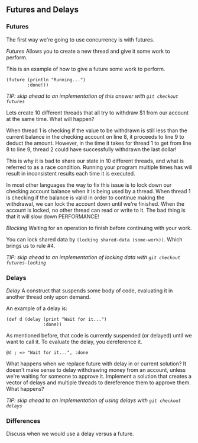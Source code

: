 ## Futures and Delays

### Futures

The first way we're going to use concurrency is with futures.

  *Futures* Allows you to create a new thread and give it some work to perform.

This is an example of how to give a future some work to perform.

    (future (println "Running...")
            :done!))

   _TIP: skip ahead to an implementation of this answer with `git checkout futures`_

Lets create 10 different threads that all try to withdraw $1 from our account at the same time. What will happen?

When thread 1 is checking if the value to be withdrawn is still less than the current balance in the checking account on line 8, it proceeds to line 9 to deduct the amount. However, in the time it takes for thread 1 to get from line 8 to line 9, thread 2 could have successfully withdrawn the last dollar!

This is why it is bad to share our state in 10 different threads, and what is referred to as a race condition. Running your program multiple times has will result in inconsistent results each time it is executed.

In most other languages the way to fix this issue is to lock down our checking account balance when it is being used by a thread. When thread 1 is checking  if the balance is valid in order to continue making the withdrawal, we can lock the account down until we're finished. When the account is locked, no other thread can read or write to it. The bad thing is that it will slow down PERFORMANCE!

   *Blocking* Waiting for an operation to finish before continuing with your work.

You can lock shared data by `(locking shared-data (some-work))`. Which brings us to rule #4.

   _TIP: skip ahead to an implementation of locking data with `git checkout futures-locking`_

### Delays

   *Delay* A construct that suspends some body of code, evaluating it in another thread only upon demand.

An example of a delay is:

    (def d (delay (print "Wait for it...")
                  :done))

As mentioned before, that code is currently suspended (or delayed) until we want to call it. To evaluate the delay, you dereference it.

    @d ; => "Wait for it...", :done

What happens when we replace future with delay in or current solution? It doesn't make sense to delay withdrawing money from an account, unless we're waiting for someone to approve it. Implement a solution that creates a vector of delays and multiple threads to dereference them to approve them. What happens?

_TIP: skip ahead to an implementation of using delays with `git checkout delays`_

### Differences

Discuss when we would use a delay versus a future.
